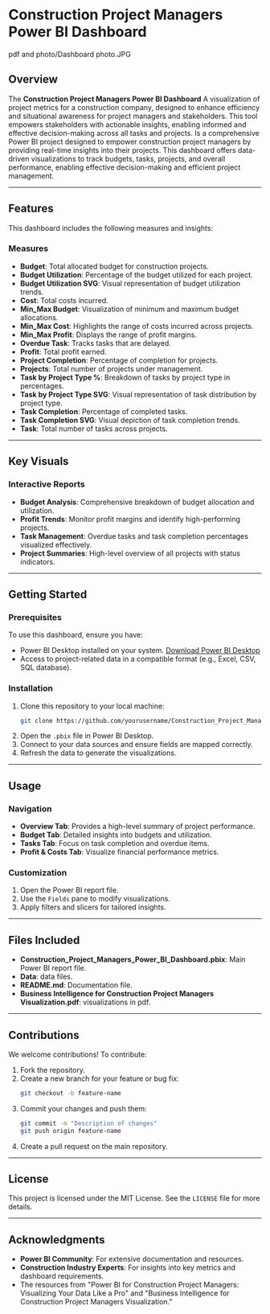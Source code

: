  # Construction Project Managers Power BI Dashboard

pdf and photo/Dashboard photo.JPG

## Overview
The **Construction Project Managers Power BI Dashboard** A visualization of project metrics for a construction company, designed to enhance efficiency and situational awareness for project managers and stakeholders. This tool empowers stakeholders with actionable insights, enabling informed and effective decision-making across all tasks and projects. Is a comprehensive Power BI project designed to empower construction project managers by providing real-time insights into their projects. This dashboard offers data-driven visualizations to track budgets, tasks, projects, and overall performance, enabling effective decision-making and efficient project management.

---

## Features
This dashboard includes the following measures and insights:

### Measures
- **Budget**: Total allocated budget for construction projects.
- **Budget Utilization**: Percentage of the budget utilized for each project.
- **Budget Utilization SVG**: Visual representation of budget utilization trends.
- **Cost**: Total costs incurred.
- **Min_Max Budget**: Visualization of minimum and maximum budget allocations.
- **Min_Max Cost**: Highlights the range of costs incurred across projects.
- **Min_Max Profit**: Displays the range of profit margins.
- **Overdue Task**: Tracks tasks that are delayed.
- **Profit**: Total profit earned.
- **Project Completion**: Percentage of completion for projects.
- **Projects**: Total number of projects under management.
- **Task by Project Type %**: Breakdown of tasks by project type in percentages.
- **Task by Project Type SVG**: Visual representation of task distribution by project type.
- **Task Completion**: Percentage of completed tasks.
- **Task Completion SVG**: Visual depiction of task completion trends.
- **Task**: Total number of tasks across projects.

---

## Key Visuals
### Interactive Reports
- **Budget Analysis**: Comprehensive breakdown of budget allocation and utilization.
- **Profit Trends**: Monitor profit margins and identify high-performing projects.
- **Task Management**: Overdue tasks and task completion percentages visualized effectively.
- **Project Summaries**: High-level overview of all projects with status indicators.

---

## Getting Started
### Prerequisites
To use this dashboard, ensure you have:
- Power BI Desktop installed on your system. [Download Power BI Desktop](https://powerbi.microsoft.com/desktop/)
- Access to project-related data in a compatible format (e.g., Excel, CSV, SQL database).

### Installation
1. Clone this repository to your local machine:
   ```bash
   git clone https://github.com/yourusername/Construction_Project_Managers_Power_BI_Dashboard.git
   ```
2. Open the `.pbix` file in Power BI Desktop.
3. Connect to your data sources and ensure fields are mapped correctly.
4. Refresh the data to generate the visualizations.

---

## Usage
### Navigation
- **Overview Tab**: Provides a high-level summary of project performance.
- **Budget Tab**: Detailed insights into budgets and utilization.
- **Tasks Tab**: Focus on task completion and overdue items.
- **Profit & Costs Tab**: Visualize financial performance metrics.

### Customization
1. Open the Power BI report file.
2. Use the `Fields` pane to modify visualizations.
3. Apply filters and slicers for tailored insights.

---

## Files Included
- **Construction_Project_Managers_Power_BI_Dashboard.pbix**: Main Power BI report file.
- **Data**: data files.
- **README.md**: Documentation file.
- **Business Intelligence for Construction Project Managers Visualization.pdf**: visualizations in pdf.


---

## Contributions
We welcome contributions! To contribute:
1. Fork the repository.
2. Create a new branch for your feature or bug fix:
   ```bash
   git checkout -b feature-name
   ```
3. Commit your changes and push them:
   ```bash
   git commit -m "Description of changes"
   git push origin feature-name
   ```
4. Create a pull request on the main repository.

---

## License
This project is licensed under the MIT License. See the `LICENSE` file for more details.

---

## Acknowledgments
- **Power BI Community**: For extensive documentation and resources.
- **Construction Industry Experts**: For insights into key metrics and dashboard requirements.
- The resources from "Power BI for Construction Project Managers: Visualizing Your Data Like a Pro" and "Business Intelligence for Construction Project Managers Visualization."


